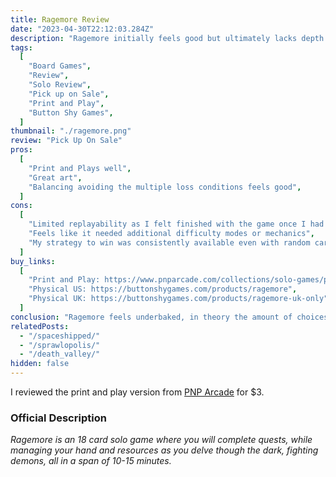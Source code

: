 ```yaml
---
title: Ragemore Review
date: "2023-04-30T22:12:03.284Z"
description: "Ragemore initially feels good but ultimately lacks depth and variety."
tags:
  [
    "Board Games",
    "Review",
    "Solo Review",
    "Pick up on Sale",
    "Print and Play",
    "Button Shy Games",
  ]
thumbnail: "./ragemore.png"
review: "Pick Up On Sale"
pros:
  [
    "Print and Plays well",
    "Great art",
    "Balancing avoiding the multiple loss conditions feels good",
  ]
cons:
  [
    "Limited replayability as I felt finished with the game once I had won a few times",
    "Feels like it needed additional difficulty modes or mechanics",
    "My strategy to win was consistently available even with random card draws",
  ]
buy_links:
  [
    "Print and Play: https://www.pnparcade.com/collections/solo-games/products/ragemore",
    "Physical US: https://buttonshygames.com/products/ragemore",
    "Physical UK: https://buttonshygames.com/products/ragemore-uk-only",
  ]
conclusion: "Ragemore feels underbaked, in theory the amount of choices per turn gives room for complexity but the strategy I found for winning ended up being consistently usable. The result is a game that feels like it needed an extra mechanic to still feel fun after 5 games."
relatedPosts:
  - "/spaceshipped/"
  - "/sprawlopolis/"
  - "/death_valley/"
hidden: false
---
```


I reviewed the print and play version from [PNP Arcade](https://www.pnparcade.com/collections/solo-games/products/ragemore) for $3.

### Official Description

_Ragemore is an 18 card solo game where you will complete quests, while managing your hand and resources as you delve though the dark, fighting demons, all in a span of 10-15 minutes._
